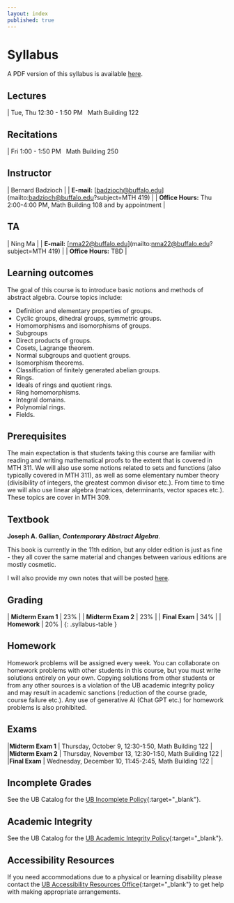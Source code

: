 ```yaml
---
layout: index
published: true
---
```


<style>
table.syllabus-table td{
  padding-right: 10px;
  padding-left: 5px;

}

table.syllabus-table tr:hover {
  background-color: rgb(255, 255, 255);
}

ul {
  padding-left: 20px;
}
</style>


# Syllabus

A PDF version of this syllabus is available <a href="/assets/syllabus_mth419.pdf" markdown="0">here</a>.

## Lectures

| Tue, Thu 12:30 - 1:50 PM &nbsp; Math Building 122

## Recitations

| Fri 1:00 - 1:50 PM &nbsp; Math Building 250

## Instructor

| Bernard Badzioch |
| **E-mail:** [badzioch@buffalo.edu](mailto:badzioch@buffalo.edu?subject=MTH 419) |
| **Office Hours:** Thu 2:00-4:00 PM, Math Building 108 and by appointment |

## TA

| Ning Ma |
| **E-mail:** [nma22@buffalo.edu](mailto:nma22@buffalo.edu?subject=MTH 419) |
| **Office Hours:** TBD |



## Learning outcomes

The goal of this course is to introduce basic notions and methods of abstract algebra.
Course topics include:

* Definition and elementary properties of groups.
* Cyclic groups, dihedral groups, symmetric groups.
* Homomorphisms and isomorphisms of groups.
* Subgroups
* Direct products of groups.
* Cosets, Lagrange theorem. 
* Normal subgroups and quotient groups.
* Isomorphism theorems.
* Classification of finitely generated abelian groups.
* Rings.
* Ideals of rings and quotient rings.
* Ring homomorphisms. 
* Integral domains.
* Polynomial rings.
* Fields.

## Prerequisites

The main expectation is that students taking this course are familiar with reading and writing 
mathematical proofs to the extent that is covered in MTH 311. We will also use some notions 
related to sets and functions (also typically covered in MTH 311), as well as some elementary number 
theory (divisibility of integers, the greatest common divisor etc.). From time to time we will also
use linear algebra (matrices, determinants, vector spaces etc.). These topics are cover in MTH 309.


## Textbook


**Joseph A. Gallian**, ***Contemporary Abstract Algebra***. 

This book is currently in the 11th edition, but any older edition is just as fine - they all cover 
the same material and changes between various editions are mostly cosmetic.

I will also provide my own notes that will be posted [here](lecture_notes.md).

## Grading

| **Midterm Exam 1**                    | 23% |
| **Midterm Exam 2**                    | 23% |
| **Final Exam**                        | 34% |
| **Homework**                          | 20% |
{: .syllabus-table }

## Homework

Homework problems will be assigned every week. You can collaborate on homework problems
with other students in this course, but you must write solutions entirely on your own. 
Copying solutions from other students or from any other sources is a violation of the UB 
academic integrity policy and may result in academic sanctions (reduction of the course grade, 
course failure etc.). Any use of generative AI (Chat GPT etc.) for homework problems is also 
prohibited.


## Exams

|**Midterm Exam 1**  |     Thursday, October 9, 12:30-1:50, Math Building 122    | 
|**Midterm Exam 2**  |     Thursday, November 13, 12:30-1:50, Math Building 122  | 
|**Final Exam**      |     Wednesday, December 10, 11:45-2:45, Math Building 122 | 


## Incomplete Grades

See the UB Catalog for the [UB Incomplete Policy](https://catalogs.buffalo.edu/content.php?catoid=1&navoid=19#incomplete-grades){:target="_blank"}.


## Academic Integrity

See the UB Catalog for the [UB Academic Integrity Policy](https://catalogs.buffalo.edu/content.php?catoid=1&navoid=19#academic-integrity){:target="_blank"}.


## Accessibility Resources

If you need accommodations due to a physical or learning disability please contact the
[UB Accessibility Resources Office](https://www.buffalo.edu/studentlife/who-we-are/departments/accessibility.html){:target="_blank"}
to get help with making appropriate arrangements.
